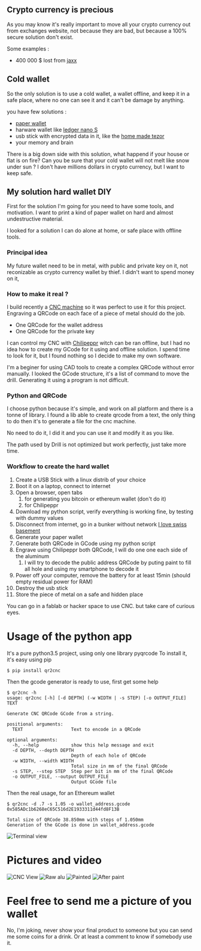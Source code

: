 ## Crypto currency is precious

As you may know it's really important to move all your crypto currency out from exchanges website, not because they are bad, but because a 100% secure solution don't exist. 

Some examples : 
- 400 000 $ lost from [jaxx](https://www.cryptocoinsnews.com/users-report-losing-400000-due-to-jaxx-wallet-vulnerability/)

## Cold wallet

So the only solution is to use a cold wallet, a wallet offline, and keep it in a safe place, where no one can see it and it can't be damage by anything.

you have few solutions :
- [paper wallet](https://www.bitaddress.org)
- harware wallet like [ledger nano S](https://www.ledgerwallet.com/products/ledger-nano-s)
- usb stick with encrypted data in it, like the [home made tezor](https://steemit.com/trezor/@furion/build-yourself-a-trezor)
- your memory and brain

There is a big down side with this solution, what happend if your house or flat is on fire? Can you be sure that your cold wallet will not melt like snow under sun ? I don't have millions dollars in crypto currency, but I want to keep safe.

## My solution hard wallet DIY

First for the solution I'm going for you need to have some tools, and motivation. I want to print a kind of paper wallet on hard and almost undestructive material.

I looked for a solution I can do alone at home, or safe place with offline tools.

### Principal idea

My future wallet need to be in metal, with public and private key on it, not reconizable as crypto currency wallet by thief.
I didn't want to spend money on it,

### How to make it real ?

I build recently a [CNC machine](https://en.wikipedia.org/wiki/Numerical_control) so it was perfect to use it for this project. Engraving a QRCode on each face of a piece of metal should do the job.

- One QRCode for the wallet address
- One QRCode for the private key

I can control my CNC with [Chilipeppr](http://chilipeppr.com/grbl) witch can be ran offline, but I had no idea how to create my GCode for it using and offline solution. I spend time to look for it, but I found nothing so I decide to make my own software.

I'm a beginer for using CAD tools to create a complex QRCode without error manually. I looked the GCode structure, it's a list of command to move the drill. Generating it using a program is not difficult.

### Python and QRCode

I choose python because it's simple, and work on all platform and there is a tonne of library. I found a lib able to create qrcode from a text, the only thing to do then it's to generate a file for the cnc machine.

No need to do it, I did it and you can use it and modify it as you like.

The path used by Drill is not optimized but work perfectly, just take more time.

### Workflow to create the hard wallet

1. Create a USB Stick with a linux distrib of your choice
2. Boot it on a laptop, connect to internet
3. Open a browser, open tabs 
    1. for generating you bitcoin or ethereum wallet (don't do it)
    2. for Chilipeppr
4. Download my python script, verify everything is working fine, by testing with dummy values
5. Disconnect from internet, go in a bunker without network [I love swiss basement](https://www.swissinfo.ch/eng/prepared-for-anything_bunkers-for-all/995134)
6. Generate your paper wallet
7. Generate both QRCode in GCode using my python script
8. Engrave using Chilipeppr both QRCode, I will do one one each side of the aluminum
    1. I will try to decode the public address QRCode by puting paint to fill all hole and using my smartphone to decode it
9. Power off your computer, remove the battery for at least 15min (should empty residual power for RAM)
10. Destroy the usb stick
11. Store the piece of metal on a safe and hidden place

You can go in a fablab or hacker space to use CNC. but take care of curious eyes.

# Usage of the python app

It's a pure python3.5 project, using only one library pyqrcode
To install it, it's easy using pip

```
$ pip install qr2cnc
```

Then the gcode generator is ready to use, first get some help

```
$ qr2cnc -h
usage: qr2cnc [-h] [-d DEPTH] (-w WIDTH | -s STEP) [-o OUTPUT_FILE] TEXT

Generate CNC QRCode GCode from a string.

positional arguments:
  TEXT                  Text to encode in a QRCode

optional arguments:
  -h, --help            show this help message and exit
  -d DEPTH, --depth DEPTH
                        Depth of each hole of QRCode
  -w WIDTH, --width WIDTH
                        Total size in mm of the final QRCode
  -s STEP, --step STEP  Step per bit in mm of the final QRCode
  -o OUTPUT_FILE, --output OUTPUT_FILE
                        Output GCode file
```

Then the real usage, for an Ethereum wallet
```
$ qr2cnc -d .7 -s 1.05 -o wallet_address.gcode 0x585ADc1b6268eC65C516d2E1933311d44fd8F13B

Total size of QRCode 38.850mm with steps of 1.050mm
Generation of the GCode is done in wallet_address.gcode
```
![Terminal view](./imgs/terminal.png)


# Pictures and video

![CNC View](./imgs/chilipeppr.png)
![Raw alu](./imgs/raw_aluminum.JPG)
![Painted](./imgs/painted.JPG)
![After paint](./imgs/after_paint.jpeg)

# Feel free to send me a picture of you wallet

No, I'm joking, never show your final product to someone but you can send me some coins for a drink. Or at least a comment to know if somebody use it.
